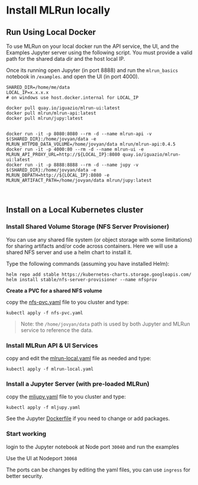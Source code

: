 # Install MLRun locally
 
## Run Using Local Docker

To use MLRun on your local docker run the API service, the UI, 
and the Examples Jupyter server using the following script. 
You must provide a valid path for the shared data dir and the host local IP.

Once its running open Jupyter (in port 8888) and run the `mlrun_basics` notebook in `/examples`.
and open the UI (in port 4000).

 
```
SHARED_DIR=/home/me/data
LOCAL_IP=x.x.x.x
# on windows use host.docker.internal for LOCAL_IP

docker pull quay.io/iguazio/mlrun-ui:latest
docker pull mlrun/mlrun-api:latest
docker pull mlrun/jupy:latest


docker run -it -p 8080:8080 --rm -d --name mlrun-api -v $(SHARED_DIR}:/home/jovyan/data -e MLRUN_HTTPDB_DATA_VOLUME=/home/jovyan/data mlrun/mlrun-api:0.4.5
docker run -it -p 4000:80 --rm -d --name mlrun-ui -e MLRUN_API_PROXY_URL=http://${LOCAL_IP}:8080 quay.io/iguazio/mlrun-ui:latest
docker run -it -p 8888:8888 --rm -d --name jupy -v $(SHARED_DIR}:/home/jovyan/data -e MLRUN_DBPATH=http://${LOCAL_IP}:8080 -e MLRUN_ARTIFACT_PATH=/home/jovyan/data mlrun/jupy:latest

``` 
 <br>
 
## Install on a Local Kubernetes cluster


### Install Shared Volume Storage (NFS Server Provisioner)

You can use any shared file system (or object storage with some limitations) for sharing artifacts and/or code across containers.
Here we will use a shared NFS server and use a helm chart to install it.

Type the following commands (assuming you have installed Helm):

```
helm repo add stable https://kubernetes-charts.storage.googleapis.com/
helm install stable/nfs-server-provisioner --name nfsprov
```

<b> Create a PVC for a shared NFS volume</b>

copy the [nfs-pvc.yaml](nfs-pvc.yaml) file to you cluster and type:

    kubectl apply -f nfs-pvc.yaml
    
> Note: the `/home/jovyan/data` path is used by both Jupyter and MLRun service to reference the data.
    

### Install MLRun API & UI Services

copy and edit the [mlrun-local.yaml](mlrun-local.yaml) file as needed and type:

    kubectl apply -f mlrun-local.yaml


### Install a Jupyter Server (with pre-loaded MLRun)

copy the [mljupy.yaml](mljupy.yaml) file to you cluster and type:

    kubectl apply -f mljupy.yaml
    
See the Jupyter [Dockerfile](Dockerfile.jupy) if you need to change or add packages.

### Start working

login to the Jupyter notebook at Node port `30040` and run the examples 

Use the UI at Nodeport `30068` 

The ports can be changes by editing the yaml files, you can use `ingress` for better security.
    
